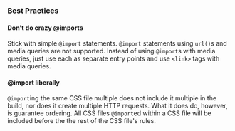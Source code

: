 
### Best Practices

#### Don't do crazy @imports

Stick with simple `@import` statements.
`@import` statements using `url()`s and media queries are not supported.
Instead of using `@import`s with media queries,
just use each as separate entry points and use `<link>` tags with media queries.

#### @import liberally

`@import`ing the same CSS file multiple does not include it multiple in the build,
nor does it create multiple HTTP requests.
What it does do, however, is guarantee ordering.
All CSS files `@import`ed within a CSS file will be included before the the rest of the CSS file's rules.
